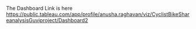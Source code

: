 The Dashboard Link is here https://public.tableau.com/app/profile/anusha.raghavan/viz/CyclistBikeShareanalysisGuviproject/Dashboard2
